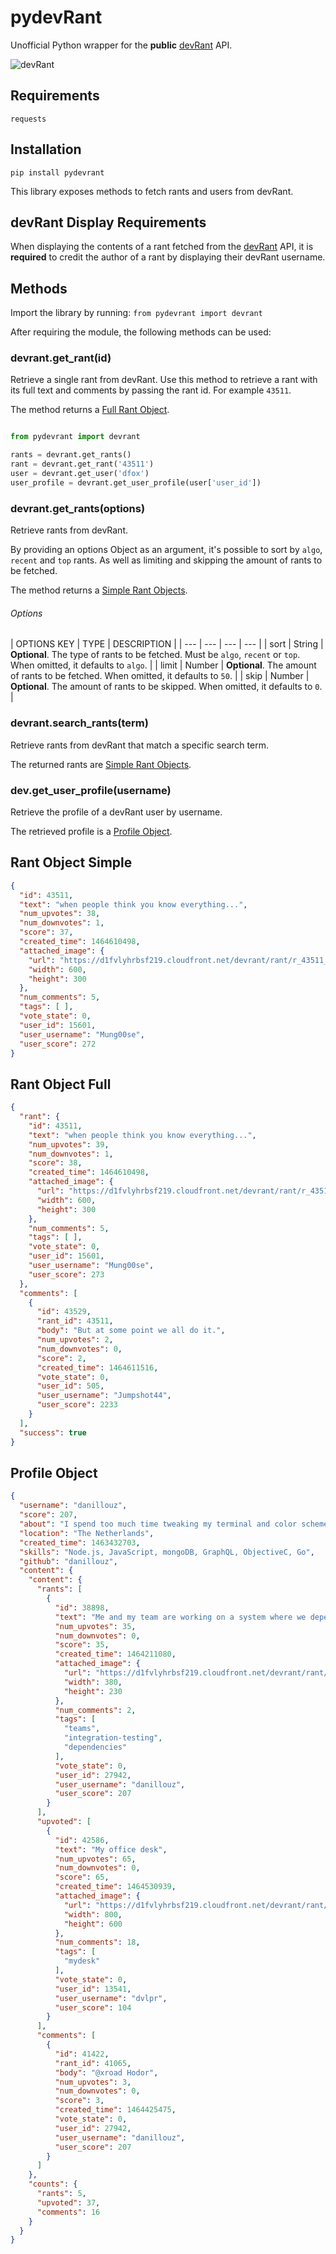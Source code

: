 # pydevRant

[pypi-image]: https://img.shields.io/badge/npm-v0.0.5-blue.svg

Unofficial Python wrapper for the **public** [devRant](https://www.devrant.io/) API.

![devRant](https://raw.githubusercontent.com/danillouz/devrant/master/devrant.png "devRant")

## Requirements
`requests`

## Installation
`pip install pydevrant`

This library exposes methods to fetch rants and users from
devRant.

## devRant Display Requirements
When displaying the contents of a rant fetched from the
[devRant](https://www.devrant.io/) API, it is **required**
to credit the author of a rant by displaying their devRant
username.


## Methods
Import the library by running:
`from pydevrant import devrant`

After requiring the module, the following methods can be
used:

### devrant.get_rant(id)
Retrieve a single rant from devRant. Use this method to retrieve a rant
with its full text and comments by passing the rant id. For example `43511`.

The method returns a [Full Rant Object](#rant-object-full).

```python

from pydevrant import devrant

rants = devrant.get_rants()
rant = devrant.get_rant('43511')
user = devrant.get_user('dfox')
user_profile = devrant.get_user_profile(user['user_id'])

```


### devrant.get_rants(options)
Retrieve rants from devRant.

By providing an options Object as an argument, it's possible
to sort by `algo`, `recent` and `top` rants. As well as
limiting and skipping the amount of rants to be fetched.

The method returns a  [Simple Rant Objects](#rant-object-simple).

###### Options
| OPTIONS KEY | TYPE | DESCRIPTION |
| --- | --- | --- | --- |
| sort  | String  | **Optional**. The type of rants to be fetched. Must be `algo`, `recent` or `top`. When omitted, it defaults to `algo`. |
| limit | Number | **Optional**. The amount of rants to be fetched. When omitted, it defaults to `50`. |
| skip | Number | **Optional**. The amount of rants to be skipped. When omitted, it defaults to `0`. |


### devrant.search_rants(term)
Retrieve rants from devRant that match a specific search
term.

The returned rants are [Simple Rant Objects](#rant-object-simple).


### dev.get_user_profile(username)
Retrieve the profile of a devRant user by username.

The retrieved profile is a [Profile Object](#profile-object).


## Rant Object Simple
```json
{
  "id": 43511,
  "text": "when people think you know everything...",
  "num_upvotes": 38,
  "num_downvotes": 1,
  "score": 37,
  "created_time": 1464610498,
  "attached_image": {
    "url": "https://d1fvlyhrbsf219.cloudfront.net/devrant/rant/r_43511_uQDW4.jpg",
    "width": 600,
    "height": 300
  },
  "num_comments": 5,
  "tags": [ ],
  "vote_state": 0,
  "user_id": 15601,
  "user_username": "Mung00se",
  "user_score": 272
}
```

## Rant Object Full
```json
{
  "rant": {
    "id": 43511,
    "text": "when people think you know everything...",
    "num_upvotes": 39,
    "num_downvotes": 1,
    "score": 38,
    "created_time": 1464610498,
    "attached_image": {
      "url": "https://d1fvlyhrbsf219.cloudfront.net/devrant/rant/r_43511_uQDW4.jpg",
      "width": 600,
      "height": 300
    },
    "num_comments": 5,
    "tags": [ ],
    "vote_state": 0,
    "user_id": 15601,
    "user_username": "Mung00se",
    "user_score": 273
  },
  "comments": [
    {
      "id": 43529,
      "rant_id": 43511,
      "body": "But at some point we all do it.",
      "num_upvotes": 2,
      "num_downvotes": 0,
      "score": 2,
      "created_time": 1464611516,
      "vote_state": 0,
      "user_id": 505,
      "user_username": "Jumpshot44",
      "user_score": 2233
    }
  ],
  "success": true
}
```

## Profile Object
```json
{
  "username": "danillouz",
  "score": 207,
  "about": "I spend too much time tweaking my terminal and color schemes..",
  "location": "The Netherlands",
  "created_time": 1463432703,
  "skills": "Node.js, JavaScript, mongoDB, GraphQL, ObjectiveC, Go",
  "github": "danillouz",
  "content": {
    "content": {
      "rants": [
        {
          "id": 38898,
          "text": "Me and my team are working on a system where we depend on a component that was built by a different dev team and hasn't been integration tested yet, because it's that new. This is how it's going..",
          "num_upvotes": 35,
          "num_downvotes": 0,
          "score": 35,
          "created_time": 1464211080,
          "attached_image": {
            "url": "https://d1fvlyhrbsf219.cloudfront.net/devrant/rant/r_38898_Z93E9.gif",
            "width": 380,
            "height": 230
          },
          "num_comments": 2,
          "tags": [
            "teams",
            "integration-testing",
            "dependencies"
          ],
          "vote_state": 0,
          "user_id": 27942,
          "user_username": "danillouz",
          "user_score": 207
        }
      ],
      "upvoted": [
        {
          "id": 42586,
          "text": "My office desk",
          "num_upvotes": 65,
          "num_downvotes": 0,
          "score": 65,
          "created_time": 1464530939,
          "attached_image": {
            "url": "https://d1fvlyhrbsf219.cloudfront.net/devrant/rant/r_42586_9jWtu.jpg",
            "width": 800,
            "height": 600
          },
          "num_comments": 18,
          "tags": [
            "mydesk"
          ],
          "vote_state": 0,
          "user_id": 13541,
          "user_username": "dvlpr",
          "user_score": 104
        }
      ],
      "comments": [
        {
          "id": 41422,
          "rant_id": 41065,
          "body": "@xroad Hodor",
          "num_upvotes": 3,
          "num_downvotes": 0,
          "score": 3,
          "created_time": 1464425475,
          "vote_state": 0,
          "user_id": 27942,
          "user_username": "danillouz",
          "user_score": 207
        }
      ]
    },
    "counts": {
      "rants": 5,
      "upvoted": 37,
      "comments": 16
    }
  }
}
```
